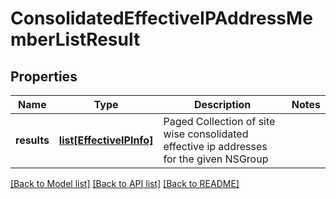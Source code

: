 # ConsolidatedEffectiveIPAddressMemberListResult

## Properties
Name | Type | Description | Notes
------------ | ------------- | ------------- | -------------
**results** | [**list[EffectiveIPInfo]**](EffectiveIPInfo.md) | Paged Collection of site wise consolidated effective ip addresses for the given NSGroup | 

[[Back to Model list]](../README.md#documentation-for-models) [[Back to API list]](../README.md#documentation-for-api-endpoints) [[Back to README]](../README.md)

